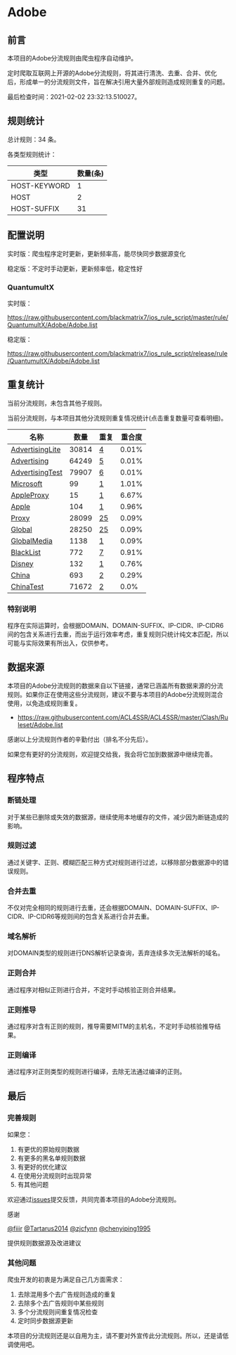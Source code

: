 # Adobe

## 前言

本项目的Adobe分流规则由爬虫程序自动维护。

定时爬取互联网上开源的Adobe分流规则，将其进行清洗、去重、合并、优化后，形成单一的分流规则文件，旨在解决引用大量外部规则造成规则重复的问题。



最后检查时间：2021-02-02 23:32:13.510027。

## 规则统计

总计规则：34 条。

各类型规则统计：

| 类型 | 数量(条) |
| ---- | ---- |
| HOST-KEYWORD | 1 |
| HOST | 2 |
| HOST-SUFFIX | 31 |
## 配置说明

实时版：爬虫程序定时更新，更新频率高，能尽快同步数据源变化

稳定版：不定时手动更新，更新频率低，稳定性好

### QuantumultX 
实时版：

https://raw.githubusercontent.com/blackmatrix7/ios_rule_script/master/rule/QuantumultX/Adobe/Adobe.list

稳定版：

https://raw.githubusercontent.com/blackmatrix7/ios_rule_script/release/rule/QuantumultX/Adobe/Adobe.list

## 重复统计


当前分流规则，未包含其他子规则。


当前分流规则，与本项目其他分流规则重复情况统计(点击重复数量可查看明细)。



| 名称 | 数量 | 重复 | 重合度 |
| ---- | ---- | ---- | ------ |
|  [AdvertisingLite](https://github.com/blackmatrix7/ios_rule_script/tree/master/rule/QuantumultX/AdvertisingLite)    | 30814   | [4](https://raw.githubusercontent.com/blackmatrix7/ios_rule_script/master/rule/QuantumultX/Adobe/Adobe_Repeat.list)   |   0.01% |
|  [Advertising](https://github.com/blackmatrix7/ios_rule_script/tree/master/rule/QuantumultX/Advertising)    | 64249   | [5](https://raw.githubusercontent.com/blackmatrix7/ios_rule_script/master/rule/QuantumultX/Adobe/Adobe_Repeat.list)   |   0.01% |
|  [AdvertisingTest](https://github.com/blackmatrix7/ios_rule_script/tree/master/rule/QuantumultX/AdvertisingTest)    | 79907   | [6](https://raw.githubusercontent.com/blackmatrix7/ios_rule_script/master/rule/QuantumultX/Adobe/Adobe_Repeat.list)   |   0.01% |
|  [Microsoft](https://github.com/blackmatrix7/ios_rule_script/tree/master/rule/QuantumultX/Microsoft)    | 99   | [1](https://raw.githubusercontent.com/blackmatrix7/ios_rule_script/master/rule/QuantumultX/Adobe/Adobe_Repeat.list)   |   1.01% |
|  [AppleProxy](https://github.com/blackmatrix7/ios_rule_script/tree/master/rule/QuantumultX/AppleProxy)    | 15   | [1](https://raw.githubusercontent.com/blackmatrix7/ios_rule_script/master/rule/QuantumultX/Adobe/Adobe_Repeat.list)   |   6.67% |
|  [Apple](https://github.com/blackmatrix7/ios_rule_script/tree/master/rule/QuantumultX/Apple)    | 104   | [1](https://raw.githubusercontent.com/blackmatrix7/ios_rule_script/master/rule/QuantumultX/Adobe/Adobe_Repeat.list)   |   0.96% |
|  [Proxy](https://github.com/blackmatrix7/ios_rule_script/tree/master/rule/QuantumultX/Proxy)    | 28099   | [25](https://raw.githubusercontent.com/blackmatrix7/ios_rule_script/master/rule/QuantumultX/Adobe/Adobe_Repeat.list)   |   0.09% |
|  [Global](https://github.com/blackmatrix7/ios_rule_script/tree/master/rule/QuantumultX/Global)    | 28250   | [25](https://raw.githubusercontent.com/blackmatrix7/ios_rule_script/master/rule/QuantumultX/Adobe/Adobe_Repeat.list)   |   0.09% |
|  [GlobalMedia](https://github.com/blackmatrix7/ios_rule_script/tree/master/rule/QuantumultX/GlobalMedia)    | 1138   | [1](https://raw.githubusercontent.com/blackmatrix7/ios_rule_script/master/rule/QuantumultX/Adobe/Adobe_Repeat.list)   |   0.09% |
|  [BlackList](https://github.com/blackmatrix7/ios_rule_script/tree/master/rule/QuantumultX/BlackList)    | 772   | [7](https://raw.githubusercontent.com/blackmatrix7/ios_rule_script/master/rule/QuantumultX/Adobe/Adobe_Repeat.list)   |   0.91% |
|  [Disney](https://github.com/blackmatrix7/ios_rule_script/tree/master/rule/QuantumultX/Disney)    | 132   | [1](https://raw.githubusercontent.com/blackmatrix7/ios_rule_script/master/rule/QuantumultX/Adobe/Adobe_Repeat.list)   |   0.76% |
|  [China](https://github.com/blackmatrix7/ios_rule_script/tree/master/rule/QuantumultX/China)    | 693   | [2](https://raw.githubusercontent.com/blackmatrix7/ios_rule_script/master/rule/QuantumultX/Adobe/Adobe_Repeat.list)   |   0.29% |
|  [ChinaTest](https://github.com/blackmatrix7/ios_rule_script/tree/master/rule/QuantumultX/ChinaTest)    | 71672   | [2](https://raw.githubusercontent.com/blackmatrix7/ios_rule_script/master/rule/QuantumultX/Adobe/Adobe_Repeat.list)   |   0.0% |
### 特别说明
程序在实际运算时，会根据DOMAIN、DOMAIN-SUFFIX、IP-CIDR、IP-CIDR6间的包含关系进行去重，而出于运行效率考虑，重复规则只统计纯文本匹配，所以可能与实际效果有所出入，仅供参考。

## 数据来源

本项目的Adobe分流规则的数据来自以下链接，通常已涵盖所有数据来源的分流规则。如果你正在使用这些分流规则，建议不要与本项目的Adobe分流规则混合使用，以免造成规则重复。

- https://raw.githubusercontent.com/ACL4SSR/ACL4SSR/master/Clash/Ruleset/Adobe.list


感谢以上分流规则作者的辛勤付出（排名不分先后）。

如果您有更好的分流规则，欢迎提交给我，我会将它加到数据源中继续完善。

## 程序特点

### 断链处理

对于某些已删除或失效的数据源，继续使用本地缓存的文件，减少因为断链造成的影响。

### 规则过滤

通过关键字、正则、模糊匹配三种方式对规则进行过滤，以移除部分数据源中的错误规则。

### 合并去重

不仅对完全相同的规则进行去重，还会根据DOMAIN、DOMAIN-SUFFIX、IP-CIDR、IP-CIDR6等规则间的包含关系进行合并去重。

### 域名解析

对DOMAIN类型的规则进行DNS解析记录查询，丢弃连续多次无法解析的域名。

### 正则合并

通过程序对相似正则进行合并，不定时手动核验正则合并结果。

### 正则推导

通过程序对含有正则的规则，推导需要MITM的主机名，不定时手动核验推导结果。

### 正则编译

通过程序对正则类型的规则进行编译，去除无法通过编译的正则。

## 最后

### 完善规则

如果您：

1. 有更优的原始规则数据
2. 有更多的黑名单规则数据
3. 有更好的优化建议
4. 在使用分流规则时出现异常
5. 有其他问题

欢迎通过[issues](https://github.com/blackmatrix7/ios_rule_script/issues/new)提交反馈，共同完善本项目的Adobe分流规则。

感谢

[@fiiir](https://github.com/fiiir) [@Tartarus2014](https://github.com/Tartarus2014) [@zjcfynn](https://github.com/zjcfynn) [@chenyiping1995](https://github.com/chenyiping1995) 

提供规则数据源及改进建议

### 其他问题

爬虫开发的初衷是为满足自己几方面需求：

1. 去除混用多个去广告规则造成的重复
2. 去除多个去广告规则中某些规则
3. 多个分流规则间重复情况检查
4. 定时同步数据源更新

本项目的分流规则还是以自用为主，请不要对外宣传此分流规则。所以，还是请低调使用吧。